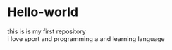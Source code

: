 # Hello-world
this is is my first repository  
i love sport and programming a and learning language
